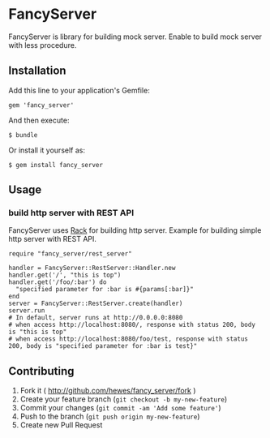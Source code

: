 # FancyServer

FancyServer is library for building mock server.
Enable to build mock server with less procedure.

## Installation

Add this line to your application's Gemfile:

    gem 'fancy_server'

And then execute:

    $ bundle

Or install it yourself as:

    $ gem install fancy_server

## Usage

### build http server with REST API

FancyServer uses [Rack](http://rack.github.io/) for building http server.
Example for building simple http server with REST API.

    require "fancy_server/rest_server"

    handler = FancyServer::RestServer::Handler.new
    handler.get('/', "this is top")
    handler.get('/foo/:bar') do
      "specified parameter for :bar is #{params[:bar]}"
    end
    server = FancyServer::RestServer.create(handler)
    server.run
    # In default, server runs at http://0.0.0.0:8080
    # when access http://localhost:8080/, response with status 200, body is "this is top"
    # when access http://localhost:8080/foo/test, response with status 200, body is "specified parameter for :bar is test}"

## Contributing

1. Fork it ( http://github.com/hewes/fancy_server/fork )
2. Create your feature branch (`git checkout -b my-new-feature`)
3. Commit your changes (`git commit -am 'Add some feature'`)
4. Push to the branch (`git push origin my-new-feature`)
5. Create new Pull Request
